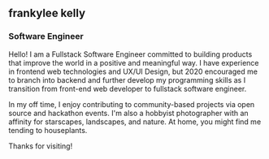 ## frankylee kelly
### Software Engineer

Hello! I am a Fullstack Software Engineer committed to building products that improve the world in a positive and meaningful way. I have experience in frontend web technologies and UX/UI Design, but 2020 encouraged me to branch into backend and further develop my programming skills as I transition from front-end web developer to fullstack software engineer.

In my off time, I enjoy contributing to community-based projects via open source and hackathon events. I'm also a hobbyist photographer with an affinity for starscapes, landscapes, and nature. At home, you might find me tending to houseplants.

Thanks for visiting!
